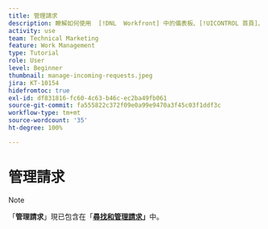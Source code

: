 ```yaml
---
title: 管理請求
description: 瞭解如何使用  [!DNL  Workfront] 中的儀表板、[!UICONTROL 首頁]、「[!UICONTROL 請求]」區域或「[!UICONTROL 團隊]」頁面尋找已經提交的請求。
activity: use
team: Technical Marketing
feature: Work Management
type: Tutorial
role: User
level: Beginner
thumbnail: manage-incoming-requests.jpeg
jira: KT-10154
hidefromtoc: true
exl-id: df831816-fc60-4c63-b46c-ec2ba49fb061
source-git-commit: fa555822c372f09e0a99e9470a3f45c03f1ddf3c
workflow-type: tm+mt
source-wordcount: '35'
ht-degree: 100%

---
```


# 管理請求

>[!NOTE]
>
>「**管理請求**」現已包含在「**[尋找和管理請求](https://experienceleague.adobe.com/docs/workfront-learn/tutorials-workfront/manage-work/issues-requests/find-requests.html?lang=zh-Hant)」**&#x200B;中。

